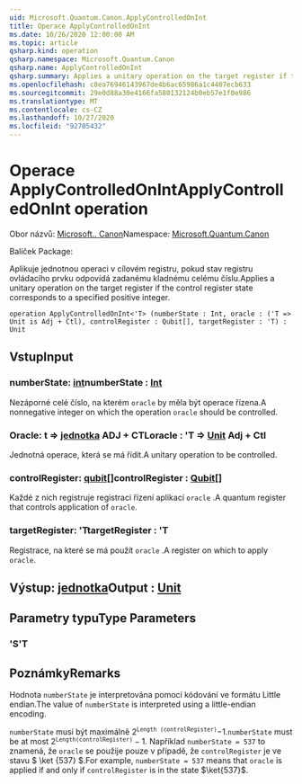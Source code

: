 ```yaml
---
uid: Microsoft.Quantum.Canon.ApplyControlledOnInt
title: Operace ApplyControlledOnInt
ms.date: 10/26/2020 12:00:00 AM
ms.topic: article
qsharp.kind: operation
qsharp.namespace: Microsoft.Quantum.Canon
qsharp.name: ApplyControlledOnInt
qsharp.summary: Applies a unitary operation on the target register if the control register state corresponds to a specified positive integer.
ms.openlocfilehash: c8ea76946143967de4b6ac65986a1c4407ecb633
ms.sourcegitcommit: 29e0d88a30e4166fa580132124b0eb57e1f0e986
ms.translationtype: MT
ms.contentlocale: cs-CZ
ms.lasthandoff: 10/27/2020
ms.locfileid: "92705432"
---
```

# <a name="applycontrolledonint-operation"></a><span data-ttu-id="27a9f-102">Operace ApplyControlledOnInt</span><span class="sxs-lookup"><span data-stu-id="27a9f-102">ApplyControlledOnInt operation</span></span>

<span data-ttu-id="27a9f-103">Obor názvů: [Microsoft.. Canon](xref:Microsoft.Quantum.Canon)</span><span class="sxs-lookup"><span data-stu-id="27a9f-103">Namespace: [Microsoft.Quantum.Canon](xref:Microsoft.Quantum.Canon)</span></span>

<span data-ttu-id="27a9f-104">Balíček [](https://nuget.org/packages/)</span><span class="sxs-lookup"><span data-stu-id="27a9f-104">Package: [](https://nuget.org/packages/)</span></span>


<span data-ttu-id="27a9f-105">Aplikuje jednotnou operaci v cílovém registru, pokud stav registru ovládacího prvku odpovídá zadanému kladnému celému číslu.</span><span class="sxs-lookup"><span data-stu-id="27a9f-105">Applies a unitary operation on the target register if the control register state corresponds to a specified positive integer.</span></span>

```qsharp
operation ApplyControlledOnInt<'T> (numberState : Int, oracle : ('T => Unit is Adj + Ctl), controlRegister : Qubit[], targetRegister : 'T) : Unit
```


## <a name="input"></a><span data-ttu-id="27a9f-106">Vstup</span><span class="sxs-lookup"><span data-stu-id="27a9f-106">Input</span></span>

### <a name="numberstate--int"></a><span data-ttu-id="27a9f-107">numberState: [int](xref:microsoft.quantum.lang-ref.int)</span><span class="sxs-lookup"><span data-stu-id="27a9f-107">numberState : [Int](xref:microsoft.quantum.lang-ref.int)</span></span>

<span data-ttu-id="27a9f-108">Nezáporné celé číslo, na kterém `oracle` by měla být operace řízena.</span><span class="sxs-lookup"><span data-stu-id="27a9f-108">A nonnegative integer on which the operation `oracle` should be controlled.</span></span>


### <a name="oracle--t--unit-adj--ctl"></a><span data-ttu-id="27a9f-109">Oracle: t => [jednotka](xref:microsoft.quantum.lang-ref.unit) ADJ + CTL</span><span class="sxs-lookup"><span data-stu-id="27a9f-109">oracle : 'T => [Unit](xref:microsoft.quantum.lang-ref.unit) Adj + Ctl</span></span>

<span data-ttu-id="27a9f-110">Jednotná operace, která se má řídit.</span><span class="sxs-lookup"><span data-stu-id="27a9f-110">A unitary operation to be controlled.</span></span>


### <a name="controlregister--qubit"></a><span data-ttu-id="27a9f-111">controlRegister: [qubit](xref:microsoft.quantum.lang-ref.qubit)[]</span><span class="sxs-lookup"><span data-stu-id="27a9f-111">controlRegister : [Qubit](xref:microsoft.quantum.lang-ref.qubit)[]</span></span>

<span data-ttu-id="27a9f-112">Každé z nich registruje registraci řízení aplikací `oracle` .</span><span class="sxs-lookup"><span data-stu-id="27a9f-112">A quantum register that controls application of `oracle`.</span></span>


### <a name="targetregister--t"></a><span data-ttu-id="27a9f-113">targetRegister: 'T</span><span class="sxs-lookup"><span data-stu-id="27a9f-113">targetRegister : 'T</span></span>

<span data-ttu-id="27a9f-114">Registrace, na které se má použít `oracle` .</span><span class="sxs-lookup"><span data-stu-id="27a9f-114">A register on which to apply `oracle`.</span></span>



## <a name="output--unit"></a><span data-ttu-id="27a9f-115">Výstup: [jednotka](xref:microsoft.quantum.lang-ref.unit)</span><span class="sxs-lookup"><span data-stu-id="27a9f-115">Output : [Unit](xref:microsoft.quantum.lang-ref.unit)</span></span>



## <a name="type-parameters"></a><span data-ttu-id="27a9f-116">Parametry typu</span><span class="sxs-lookup"><span data-stu-id="27a9f-116">Type Parameters</span></span>

### <a name="t"></a><span data-ttu-id="27a9f-117">'S</span><span class="sxs-lookup"><span data-stu-id="27a9f-117">'T</span></span>



## <a name="remarks"></a><span data-ttu-id="27a9f-118">Poznámky</span><span class="sxs-lookup"><span data-stu-id="27a9f-118">Remarks</span></span>

<span data-ttu-id="27a9f-119">Hodnota `numberState` je interpretována pomocí kódování ve formátu Little endian.</span><span class="sxs-lookup"><span data-stu-id="27a9f-119">The value of `numberState` is interpreted using a little-endian encoding.</span></span>

<span data-ttu-id="27a9f-120">`numberState` musí být maximálně $2 ^ \texttt{Length (controlRegister)}-$1.</span><span class="sxs-lookup"><span data-stu-id="27a9f-120">`numberState` must be at most $2^\texttt{Length(controlRegister)} - 1$.</span></span>
<span data-ttu-id="27a9f-121">Například `numberState = 537` to znamená, že `oracle` se použije pouze v případě, že `controlRegister` je ve stavu $ \ket {537} $.</span><span class="sxs-lookup"><span data-stu-id="27a9f-121">For example, `numberState = 537` means that `oracle` is applied if and only if `controlRegister` is in the state $\ket{537}$.</span></span>